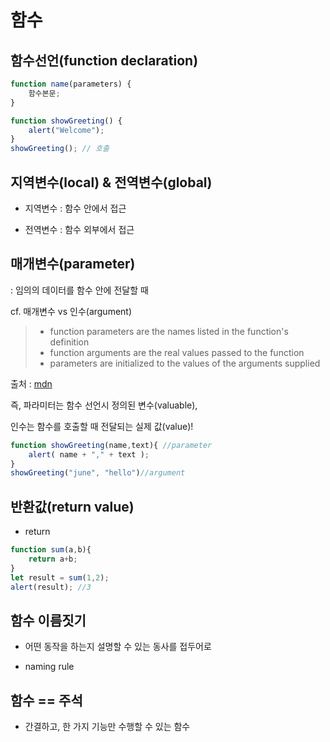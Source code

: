 # 함수

## 함수선언(function declaration)

```javascript
function name(parameters) {
    함수본문;
}

function showGreeting() {
    alert("Welcome");
}
showGreeting(); // 호출
```

## 지역변수(local) & 전역변수(global)

- 지역변수 : 함수 안에서 접근

- 전역변수 : 함수 외부에서 접근

## 매개변수(parameter)

: 임의의 데이터를 함수 안에 전달할 때

cf. 매개변수 vs 인수(argument)

> - function parameters are the names listed in the function's definition
>- function arguments are the real values passed to the function
>- parameters are initialized to the values of the arguments supplied

출처 : [mdn](https://developer.mozilla.org/ko/docs/Web/JavaScript/Reference/Functions/arguments)

즉, 파라미터는 함수 선언시 정의된 변수(valuable),

인수는 함수를 호출할 때 전달되는 실제 값(value)!

```javascript
function showGreeting(name,text){ //parameter
    alert( name + "," + text );
}
showGreeting("june", "hello")//argument
```

## 반환값(return value)

- return

```javascript
function sum(a,b){
    return a+b;
}
let result = sum(1,2);
alert(result); //3
```

## 함수 이름짓기

- 어떤 동작을 하는지 설명할 수 있는 동사를 접두어로

- naming rule

## 함수 == 주석

- 간결하고, 한 가지 기능만 수행할 수 있는 함수
